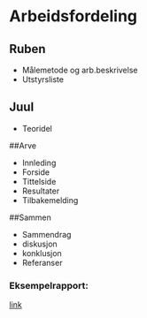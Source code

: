 # Arbeidsfordeling

## Ruben
- Målemetode og arb.beskrivelse
- Utstyrsliste
 
## Juul
- Teoridel

##Arve
- Innleding
- Forside
- Tittelside
- Resultater
- Tilbakemelding

##Sammen
- Sammendrag
- diskusjon
- konklusjon
- Referanser

### Eksempelrapport: 
[link](https://docs.google.com/viewer?a=v&q=cache:S2ijFQUXF7gJ:folk.ntnu.no/einersen/arkiv/1.klasse/02v/TFE4110-Digtek/Labrapport%2520gruppe%2520145%2520terning.doc+&hl=no&gl=no&pid=bl&srcid=ADGEEShf-4RJhCUsjoLybwXwHnetkDy36wMSB3lJ5RR21A2xsIiuJMyN6h1UCTieG6kQCO7HBgq11GtI1pnqm_aJhdcfBfGHE5xmM8lPeJCulVCpZQ5C_XsDQMZZC1stCQ_vVfqGWwRB&sig=AHIEtbRjfCS4CHe1xhj4KlDeGC87CNtovg&pli=1)